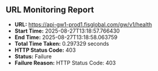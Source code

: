 ## URL Monitoring Report

- **URL:** https://api-gw1-prod1.fisglobal.com/gw/v1/health
- **Start Time:** 2025-08-27T13:18:57.766430
- **End Time:** 2025-08-27T13:18:58.063759
- **Total Time Taken:** 0.297329 seconds
- **HTTP Status Code:** 403
- **Status:** Failure
- **Failure Reason:** HTTP Status Code: 403
